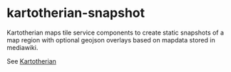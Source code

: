 # kartotherian-snapshot

Kartotherian maps tile service components to create static snapshots of a map region
 with optional geojson overlays based on mapdata stored in mediawiki.

See [Kartotherian](https://github.com/kartotherian/kartotherian)
